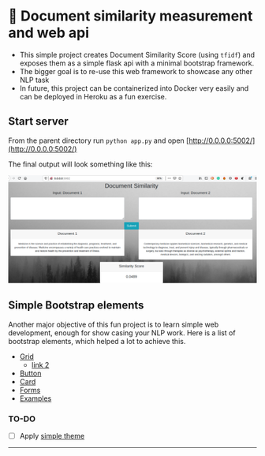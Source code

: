 # :rocket: Document similarity measurement and web api

- This simple project creates Document Similarity Score (using `tfidf`) and exposes them as a simple flask api with a minimal bootstrap framework.
- The bigger goal is to re-use this web framework to showcase any other NLP task
- In future, this project can be containerized into Docker very easily and can be deployed in Heroku as a fun exercise.     

## Start server

From the parent directory run `python app.py` and open [http://0.0.0.0:5002/](http://0.0.0.0:5002/)

The final output will look something like this:

![image](assets/images/demo.png)

## Simple Bootstrap elements

Another major objective of this fun project is to learn simple web development, enough for show casing your NLP work. Here is a list of bootstrap elements, which helped a lot to achieve this.

- [Grid](https://getbootstrap.com/docs/4.1/layout/grid/)
  - [link 2](https://www.w3schools.com/bootstrap/bootstrap_grid_system.asp)
- [Button](https://www.w3schools.com/bootstrap/bootstrap_buttons.asp)
- [Card](https://getbootstrap.com/docs/4.0/components/card/)
- [Forms](https://www.w3schools.com/bootstrap/bootstrap_forms.asp)
- [Examples](https://www.w3schools.com/bootstrap/bootstrap_examples.asp)

### TO-DO

- [ ] Apply [simple theme](https://www.w3schools.com/bootstrap/bootstrap_theme_me.asp)

----
